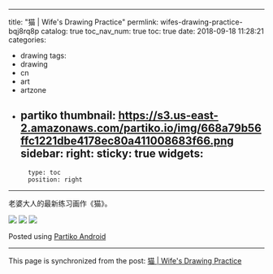 
---
title: "猫 | Wife's Drawing Practice"
permlink: wifes-drawing-practice-bqj8rq8p
catalog: true
toc_nav_num: true
toc: true
date: 2018-09-18 11:28:21
categories:
- drawing
tags:
- drawing
- cn
- art
- artzone
- partiko
thumbnail: https://s3.us-east-2.amazonaws.com/partiko.io/img/668a79b56ffc1221dbe4178ec80a411008683f66.png
sidebar:
    right:
        sticky: true
widgets:
    -
        type: toc
        position: right
---


老婆大人的最新练习画作《猫》。


![](https://s3.us-east-2.amazonaws.com/partiko.io/img/668a79b56ffc1221dbe4178ec80a411008683f66.png)
![](https://s3.us-east-2.amazonaws.com/partiko.io/img/255ce2432729fdfbe38516dc78f1a9c7153b0cf7.png)
![](https://s3.us-east-2.amazonaws.com/partiko.io/img/ab5a211fcc8a05b507a1a23f0d74cc2952652e32.png)



Posted using [Partiko Android](https://steemit.com/@partiko-android)

- - -

This page is synchronized from the post: [猫 | Wife's Drawing Practice](https://steemit.com/@yellowbird/wifes-drawing-practice-bqj8rq8p)
